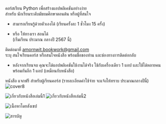 คอร์สเรียน Python เพื่อสร้างแอปพลิเคชันอย่างง่าย  
สำหรับ นักเรียนระดับมัธยมศึกษาตอนต้น หรือผู้ที่สนใจ    

 - สามารถเรียนรู้ด้วยตัวเองได้ (เรียนครั้งละ 1 ชั่วโมง 15 ครั้ง)   
 
 - หรือ ให้ทางเรา สอนได้    
   (เริ่มเรียน ประมาณ กลางปี 2567 นี้)     
   
ติดต่อมาที่ amornwit.bookwork@gmail.com        
ระบุ สนใจเรียนคอร์ส หรือสนใจหนังสือ พร้อมชื่อของท่าน และช่องทางการติดต่อกลับ    
   
-  หลังจากเรียนจบ คุณจะได้แอปพลิเคชันใช้งานได้จริง ใช้กับเครื่องเดียว 1 แอป และใช้ได้หลายคนพร้อมกันอีก 1 แอป (เหมือนกับหนังสือ)    

หนังสือ แจกฟรี สำหรับผู้เรียนคอร์ส (รายละเอียดค่าใช้จ่าย จะแจ้งให้ทราบ ประมาณกลางปีนี้)    
![cover8](https://github.com/prakayrat/PythonicAdventure/assets/51775195/e0af96a6-fbb7-4806-830a-5ad08d80755a)

![เกี่ยวกับหนังสือเล่มนี้1](https://github.com/prakayrat/PythonicAdventure/assets/51775195/6f31b416-8af1-4e74-9153-649d14b1f80c)
![เกี่ยวกับหนังสือเล่มนี้2](https://github.com/prakayrat/PythonicAdventure/assets/51775195/f52ad65c-a64b-44cb-8f12-63dfc2fea00f)

![เนื้อหาโดยสังเขป](https://github.com/prakayrat/PythonicAdventure/assets/51775195/d4db3b84-fbb7-48d6-9d1c-7fbb20b23fc4)

![สารบัญ](https://github.com/prakayrat/PythonicAdventure/assets/51775195/9d9dff51-24ca-414f-88b1-6a9c1b0521e7)
